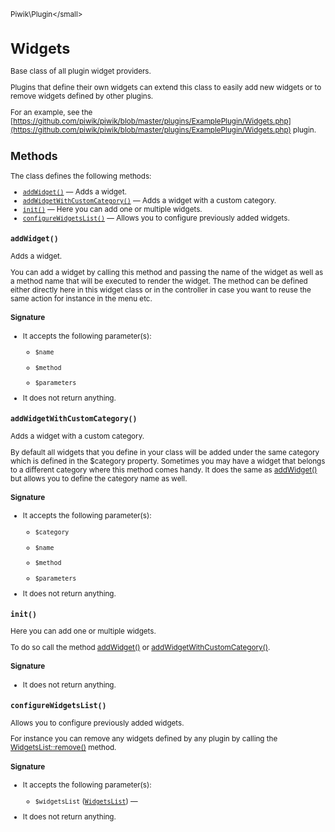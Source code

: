 <small>Piwik\Plugin\</small>

Widgets
=======

Base class of all plugin widget providers.

Plugins that define their own widgets can extend this class to easily
add new widgets or to remove widgets defined by other plugins.

For an example, see the [https://github.com/piwik/piwik/blob/master/plugins/ExamplePlugin/Widgets.php](https://github.com/piwik/piwik/blob/master/plugins/ExamplePlugin/Widgets.php) plugin.

Methods
-------

The class defines the following methods:

- [`addWidget()`](#addwidget) &mdash; Adds a widget.
- [`addWidgetWithCustomCategory()`](#addwidgetwithcustomcategory) &mdash; Adds a widget with a custom category.
- [`init()`](#init) &mdash; Here you can add one or multiple widgets.
- [`configureWidgetsList()`](#configurewidgetslist) &mdash; Allows you to configure previously added widgets.

<a name="addwidget" id="addwidget"></a>
<a name="addWidget" id="addWidget"></a>
### `addWidget()`

Adds a widget.

You can add a widget by calling this method and passing the name of the widget as well as a method
name that will be executed to render the widget. The method can be defined either directly here in this widget
class or in the controller in case you want to reuse the same action for instance in the menu etc.

#### Signature

-  It accepts the following parameter(s):
    - `$name`
      
    - `$method`
      
    - `$parameters`
      
- It does not return anything.

<a name="addwidgetwithcustomcategory" id="addwidgetwithcustomcategory"></a>
<a name="addWidgetWithCustomCategory" id="addWidgetWithCustomCategory"></a>
### `addWidgetWithCustomCategory()`

Adds a widget with a custom category.

By default all widgets that you define in your class will be added under
the same category which is defined in the $category property. Sometimes you may have a widget that
belongs to a different category where this method comes handy. It does the same as [addWidget()](/api-reference/Piwik/Plugin/Widgets#addwidget) but
allows you to define the category name as well.

#### Signature

-  It accepts the following parameter(s):
    - `$category`
      
    - `$name`
      
    - `$method`
      
    - `$parameters`
      
- It does not return anything.

<a name="init" id="init"></a>
<a name="init" id="init"></a>
### `init()`

Here you can add one or multiple widgets.

To do so call the method [addWidget()](/api-reference/Piwik/Plugin/Widgets#addwidget) or
[addWidgetWithCustomCategory()](/api-reference/Piwik/Plugin/Widgets#addwidgetwithcustomcategory).

#### Signature

- It does not return anything.

<a name="configurewidgetslist" id="configurewidgetslist"></a>
<a name="configureWidgetsList" id="configureWidgetsList"></a>
### `configureWidgetsList()`

Allows you to configure previously added widgets.

For instance you can remove any widgets defined by any plugin by calling the
[WidgetsList::remove()](/api-reference/Piwik/WidgetsList#remove) method.

#### Signature

-  It accepts the following parameter(s):
    - `$widgetsList` ([`WidgetsList`](../../Piwik/WidgetsList.md)) &mdash;
      
- It does not return anything.

